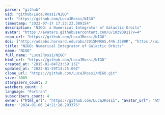 ```yaml
---
parser: "github"
uid: "github/LucaJRossi/NIGO"
url: "https://github.com/LucaJRossi/NIGO"
timestamp: "2022-07-17 17:23:23.389154"
description: "NIGO: a Numerical Integrator of Galactic Orbits"
avatar: "https://avatars.githubusercontent.com/u/10393911?v=4"
repo_url: "https://github.com/LucaJRossi/NIGO"
doi: ["http://adsabs.harvard.edu/abs/2015MNRAS.446.3389R", "https://ui.adsabs.harvard.edu/abs/2015ascl.soft01002R/abstract"]
title: "NIGO: Numerical Integrator of Galactic Orbits"
name: "NIGO"
full_name: "LucaJRossi/NIGO"
html_url: "https://github.com/LucaJRossi/NIGO"
created_at: "2015-01-04T23:59:13Z"
updated_at: "2022-01-29T13:25:00Z"
clone_url: "https://github.com/LucaJRossi/NIGO.git"
size: 3005
stargazers_count: 3
watchers_count: 3
language: "Fortran"
subscribers_count: 4
owner: {"html_url": "https://github.com/LucaJRossi", "avatar_url": "https://avatars.githubusercontent.com/u/10393911?v=4", "login": "LucaJRossi", "type": "User"}
date: "2024-01-06 14:21:28.203376"
---
```

